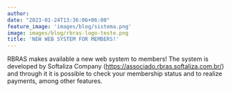 ```yaml
---
author:
date: "2023-01-24T13:36:06+06:00"
feature_image: 'images/blog/sistema.png'
image: images/blog/rbras-logo-teste.png
title: 'NEW WEB SYSTEM FOR MEMBERS!'
---
```


RBRAS makes available a new web system to members! The system is developed by Softaliza Company (https://associado.rbras.softaliza.com.br/) and through it it is possible to check your membership status and to realize payments, among other features.
